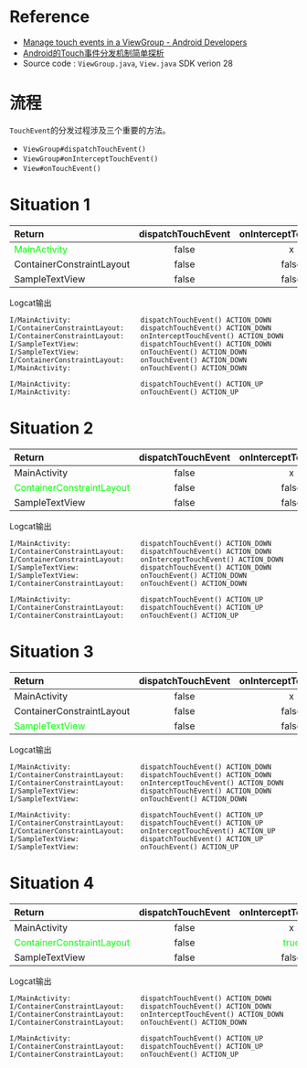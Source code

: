 # Reference
* [Manage touch events in a ViewGroup - Android Developers](https://developer.android.com/training/gestures/viewgroup)
* [Android的Touch事件分发机制简单探析](https://www.cnblogs.com/net168/p/4165970.html)
* Source code : `ViewGroup.java`, `View.java` SDK verion 28

# 流程
`TouchEvent`的分发过程涉及三个重要的方法。
* `ViewGroup#dispatchTouchEvent()`
* `ViewGroup#onInterceptTouchEvent()`
* `View#onTouchEvent()`

# Situation 1
|Return|dispatchTouchEvent|onInterceptTouchEvent|onTouchEvent|
|:--|:--:|:--:|:--:|
|<font color=#00FF00>MainActivity</font>|false|x|false|
|ContainerConstraintLayout|false|false|false|
|SampleTextView|false|false|false|

Logcat输出
```
I/MainActivity:                 dispatchTouchEvent() ACTION_DOWN
I/ContainerConstraintLayout:    dispatchTouchEvent() ACTION_DOWN
I/ContainerConstraintLayout:    onInterceptTouchEvent() ACTION_DOWN
I/SampleTextView:               dispatchTouchEvent() ACTION_DOWN
I/SampleTextView:               onTouchEvent() ACTION_DOWN
I/ContainerConstraintLayout:    onTouchEvent() ACTION_DOWN
I/MainActivity:                 onTouchEvent() ACTION_DOWN

I/MainActivity:                 dispatchTouchEvent() ACTION_UP
I/MainActivity:                 onTouchEvent() ACTION_UP
```

# Situation 2
|Return|dispatchTouchEvent|onInterceptTouchEvent|onTouchEvent|
|:--|:--:|:--:|:--:|
|MainActivity|false|x|false|
|<font color=#00FF00>ContainerConstraintLayout</font>|false|false|<font color=#00FF00>true</font>|
|SampleTextView|false|false|false|

Logcat输出
```
I/MainActivity:                 dispatchTouchEvent() ACTION_DOWN
I/ContainerConstraintLayout:    dispatchTouchEvent() ACTION_DOWN
I/ContainerConstraintLayout:    onInterceptTouchEvent() ACTION_DOWN
I/SampleTextView:               dispatchTouchEvent() ACTION_DOWN
I/SampleTextView:               onTouchEvent() ACTION_DOWN
I/ContainerConstraintLayout:    onTouchEvent() ACTION_DOWN

I/MainActivity:                 dispatchTouchEvent() ACTION_UP
I/ContainerConstraintLayout:    dispatchTouchEvent() ACTION_UP
I/ContainerConstraintLayout:    onTouchEvent() ACTION_UP
```

# Situation 3
|Return|dispatchTouchEvent|onInterceptTouchEvent|onTouchEvent|
|:--|:--:|:--:|:--:|
|MainActivity|false|x|false|
|ContainerConstraintLayout|false|false|true|
|<font color=#00FF00>SampleTextView</font>|false|false|<font color=#00FF00>true</font>|

Logcat输出
```
I/MainActivity:                 dispatchTouchEvent() ACTION_DOWN
I/ContainerConstraintLayout:    dispatchTouchEvent() ACTION_DOWN
I/ContainerConstraintLayout:    onInterceptTouchEvent() ACTION_DOWN
I/SampleTextView:               dispatchTouchEvent() ACTION_DOWN
I/SampleTextView:               onTouchEvent() ACTION_DOWN

I/MainActivity:                 dispatchTouchEvent() ACTION_UP
I/ContainerConstraintLayout:    dispatchTouchEvent() ACTION_UP
I/ContainerConstraintLayout:    onInterceptTouchEvent() ACTION_UP
I/SampleTextView:               dispatchTouchEvent() ACTION_UP
I/SampleTextView:               onTouchEvent() ACTION_UP
```

# Situation 4
|Return|dispatchTouchEvent|onInterceptTouchEvent|onTouchEvent|
|:--|:--:|:--:|:--:|
|MainActivity|false|x|false|
|<font color=#00FF00>ContainerConstraintLayout</font>|false|<font color=#00FF00>true</font>|<font color=#00FF00>true</font>|
|SampleTextView|false|false|true|

Logcat输出
```
I/MainActivity:                 dispatchTouchEvent() ACTION_DOWN
I/ContainerConstraintLayout:    dispatchTouchEvent() ACTION_DOWN
I/ContainerConstraintLayout:    onInterceptTouchEvent() ACTION_DOWN
I/ContainerConstraintLayout:    onTouchEvent() ACTION_DOWN

I/MainActivity:                 dispatchTouchEvent() ACTION_UP
I/ContainerConstraintLayout:    dispatchTouchEvent() ACTION_UP
I/ContainerConstraintLayout:    onTouchEvent() ACTION_UP
```